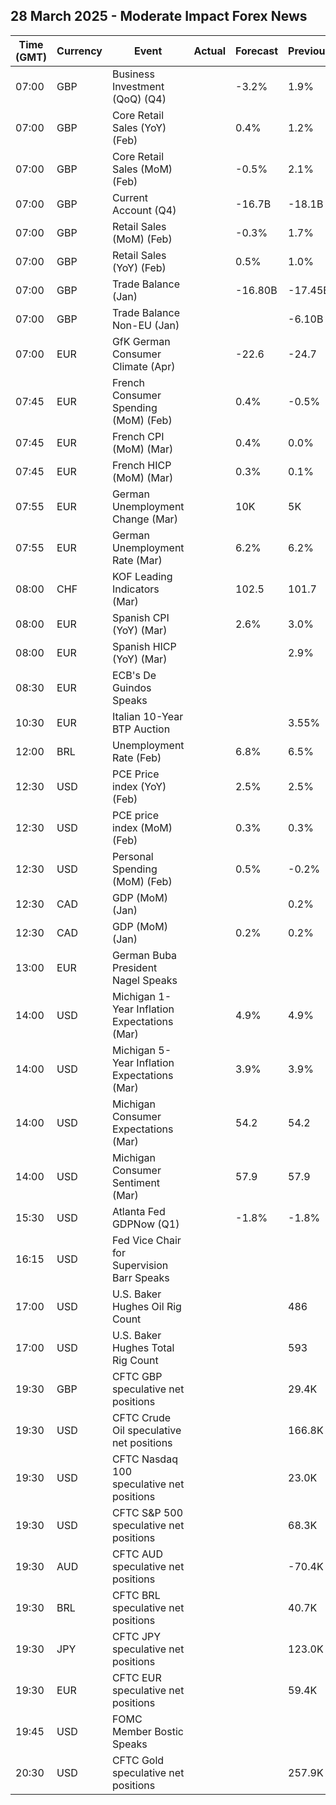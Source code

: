 ## 28 March 2025 - Moderate Impact Forex News

| Time (GMT) | Currency | Event | Actual | Forecast | Previous |
|------|----------|-------|--------|----------|----------|
| 07:00 | GBP | Business Investment (QoQ) (Q4) |  | -3.2% | 1.9% |
| 07:00 | GBP | Core Retail Sales (YoY) (Feb) |  | 0.4% | 1.2% |
| 07:00 | GBP | Core Retail Sales (MoM) (Feb) |  | -0.5% | 2.1% |
| 07:00 | GBP | Current Account (Q4) |  | -16.7B | -18.1B |
| 07:00 | GBP | Retail Sales (MoM) (Feb) |  | -0.3% | 1.7% |
| 07:00 | GBP | Retail Sales (YoY) (Feb) |  | 0.5% | 1.0% |
| 07:00 | GBP | Trade Balance (Jan) |  | -16.80B | -17.45B |
| 07:00 | GBP | Trade Balance Non-EU (Jan) |  |  | -6.10B |
| 07:00 | EUR | GfK German Consumer Climate (Apr) |  | -22.6 | -24.7 |
| 07:45 | EUR | French Consumer Spending (MoM) (Feb) |  | 0.4% | -0.5% |
| 07:45 | EUR | French CPI (MoM) (Mar) |  | 0.4% | 0.0% |
| 07:45 | EUR | French HICP (MoM) (Mar) |  | 0.3% | 0.1% |
| 07:55 | EUR | German Unemployment Change (Mar) |  | 10K | 5K |
| 07:55 | EUR | German Unemployment Rate (Mar) |  | 6.2% | 6.2% |
| 08:00 | CHF | KOF Leading Indicators (Mar) |  | 102.5 | 101.7 |
| 08:00 | EUR | Spanish CPI (YoY) (Mar) |  | 2.6% | 3.0% |
| 08:00 | EUR | Spanish HICP (YoY) (Mar) |  |  | 2.9% |
| 08:30 | EUR | ECB's De Guindos Speaks |  |  |  |
| 10:30 | EUR | Italian 10-Year BTP Auction |  |  | 3.55% |
| 12:00 | BRL | Unemployment Rate (Feb) |  | 6.8% | 6.5% |
| 12:30 | USD | PCE Price index (YoY) (Feb) |  | 2.5% | 2.5% |
| 12:30 | USD | PCE price index (MoM) (Feb) |  | 0.3% | 0.3% |
| 12:30 | USD | Personal Spending (MoM) (Feb) |  | 0.5% | -0.2% |
| 12:30 | CAD | GDP (MoM) (Jan) |  |  | 0.2% |
| 12:30 | CAD | GDP (MoM) (Jan) |  | 0.2% | 0.2% |
| 13:00 | EUR | German Buba President Nagel Speaks |  |  |  |
| 14:00 | USD | Michigan 1-Year Inflation Expectations (Mar) |  | 4.9% | 4.9% |
| 14:00 | USD | Michigan 5-Year Inflation Expectations (Mar) |  | 3.9% | 3.9% |
| 14:00 | USD | Michigan Consumer Expectations (Mar) |  | 54.2 | 54.2 |
| 14:00 | USD | Michigan Consumer Sentiment (Mar) |  | 57.9 | 57.9 |
| 15:30 | USD | Atlanta Fed GDPNow (Q1) |  | -1.8% | -1.8% |
| 16:15 | USD | Fed Vice Chair for Supervision Barr Speaks |  |  |  |
| 17:00 | USD | U.S. Baker Hughes Oil Rig Count |  |  | 486 |
| 17:00 | USD | U.S. Baker Hughes Total Rig Count |  |  | 593 |
| 19:30 | GBP | CFTC GBP speculative net positions |  |  | 29.4K |
| 19:30 | USD | CFTC Crude Oil speculative net positions |  |  | 166.8K |
| 19:30 | USD | CFTC Nasdaq 100 speculative net positions |  |  | 23.0K |
| 19:30 | USD | CFTC S&P 500 speculative net positions |  |  | 68.3K |
| 19:30 | AUD | CFTC AUD speculative net positions |  |  | -70.4K |
| 19:30 | BRL | CFTC BRL speculative net positions |  |  | 40.7K |
| 19:30 | JPY | CFTC JPY speculative net positions |  |  | 123.0K |
| 19:30 | EUR | CFTC EUR speculative net positions |  |  | 59.4K |
| 19:45 | USD | FOMC Member Bostic Speaks |  |  |  |
| 20:30 | USD | CFTC Gold speculative net positions |  |  | 257.9K |
